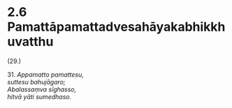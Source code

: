

# 2.6 Pamattāpamattadvesahāyakabhikkhuvatthu



(29.)

31\. _Appamatto pamattesu,_  
_suttesu bahujāgaro;_  
_Abalassaṃva sīghasso,_  
_hitvā yāti sumedhaso._  




